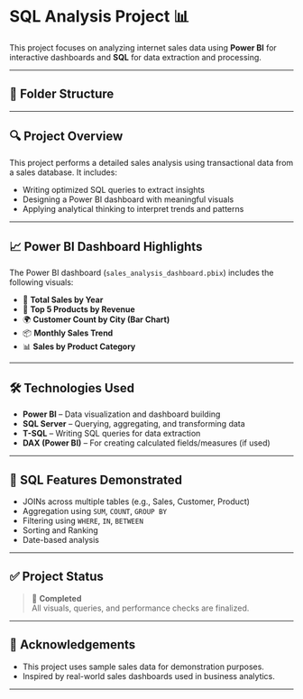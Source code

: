 # SQL Analysis Project 📊

This project focuses on analyzing internet sales data using **Power BI** for interactive dashboards and **SQL** for data extraction and processing.

---

## 📁 Folder Structure



---

## 🔍 Project Overview

This project performs a detailed sales analysis using transactional data from a sales database. It includes:

- Writing optimized SQL queries to extract insights
- Designing a Power BI dashboard with meaningful visuals
- Applying analytical thinking to interpret trends and patterns

---

## 📈 Power BI Dashboard Highlights

The Power BI dashboard (`sales_analysis_dashboard.pbix`) includes the following visuals:

- 📆 **Total Sales by Year**  
- 🥇 **Top 5 Products by Revenue**  
- 🌍 **Customer Count by City (Bar Chart)**  
- 📦 **Monthly Sales Trend**  
- 📊 **Sales by Product Category**

---

## 🛠️ Technologies Used

- **Power BI** – Data visualization and dashboard building  
- **SQL Server** – Querying, aggregating, and transforming data  
- **T-SQL** – Writing SQL queries for data extraction  
- **DAX (Power BI)** – For creating calculated fields/measures (if used)

---

## 📑 SQL Features Demonstrated

- JOINs across multiple tables (e.g., Sales, Customer, Product)
- Aggregation using `SUM`, `COUNT`, `GROUP BY`
- Filtering using `WHERE`, `IN`, `BETWEEN`
- Sorting and Ranking
- Date-based analysis

---

## ✅ Project Status

> 🎯 **Completed**  
All visuals, queries, and performance checks are finalized.

---

## 🙌 Acknowledgements

- This project uses sample sales data for demonstration purposes.  
- Inspired by real-world sales dashboards used in business analytics.

---


